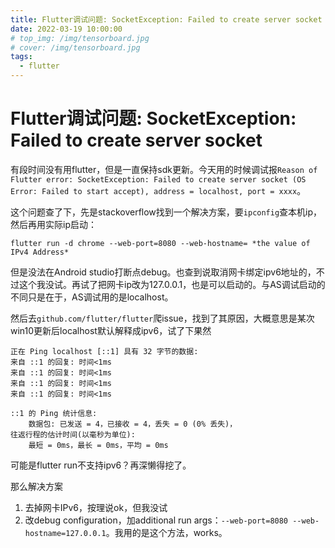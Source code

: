 ```yaml
---
title: Flutter调试问题: SocketException: Failed to create server socket
date: 2022-03-19 10:00:00
# top_img: /img/tensorboard.jpg
# cover: /img/tensorboard.jpg
tags: 
  - flutter
---
```


# Flutter调试问题: SocketException: Failed to create server socket

有段时间没有用flutter，但是一直保持sdk更新。今天用的时候调试报`Reason of Flutter error: SocketException: Failed to create server socket (OS Error: Failed to start accept), address = localhost, port = xxxx`。

这个问题查了下，先是stackoverflow找到一个解决方案，要`ipconfig`查本机ip，然后再用实际ip启动：

```shell
flutter run -d chrome --web-port=8080 --web-hostname= *the value of IPv4 Address*
```

但是没法在Android studio打断点debug。也查到说取消网卡绑定ipv6地址的，不过这个我没试。再试了把网卡ip改为127.0.0.1，也是可以启动的。与AS调试启动的不同只是在于，AS调试用的是localhost。

然后去`github.com/flutter/flutter`爬issue，找到了其原因，大概意思是某次win10更新后localhost默认解释成ipv6，试了下果然

```shell
正在 Ping localhost [::1] 具有 32 字节的数据:
来自 ::1 的回复: 时间<1ms
来自 ::1 的回复: 时间<1ms
来自 ::1 的回复: 时间<1ms
来自 ::1 的回复: 时间<1ms

::1 的 Ping 统计信息:
    数据包: 已发送 = 4，已接收 = 4，丢失 = 0 (0% 丢失)，
往返行程的估计时间(以毫秒为单位):
    最短 = 0ms，最长 = 0ms，平均 = 0ms
```

可能是flutter run不支持ipv6？再深懒得挖了。

那么解决方案

1. 去掉网卡IPv6，按理说ok，但我没试
2. 改debug configuration，加additional run args：`--web-port=8080 --web-hostname=127.0.0.1`。我用的是这个方法，works。
